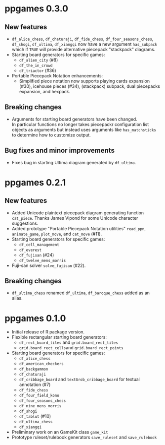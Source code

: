 ppgames 0.3.0
=============

New features
------------

* ``df_alice_chess``, ``df_chaturaji``, ``df_fide_chess``, ``df_four_seasons_chess``, 
  ``df_shogi``, ``df_ultima``, ``df_xiangqi``  now have a new argument 
  ``has_subpack`` which if ``TRUE`` will provide alternative piecepack "stackpack" diagrams.
* Starting board generators for specific games:
  - ``df_alien_city`` (#8)
  - ``df_the_in_crowd``
  - ``df_triactor`` (#36)
* Portable Piecepack Notation enhancements:
  - Simplified piece notation now supports playing cards expansion (#30),
    icehouse pieces (#34), (stackpack) subpack,
    dual piecepacks expansion, and hexpack.

Breaking changes
----------------

* Arguments for starting board generators have been changed.  
  In particular functions no longer takes piecepackr configuration list objects as arguments but 
  instead uses arguments like ``has_matchsticks`` to determine how to customize output.

Bug fixes and minor improvements
--------------------------------

* Fixes bug in starting Ultima diagram generated by ``df_ultima``.

ppgames 0.2.1
=============

New features
------------

* Added Unicode plaintext piecepack diagram generating function ``cat_piece``.
  Thanks James Vipond for some Unicode character suggestions.
* Added prototype "Portable Piecepack Notation utilities" ``read_ppn``, ``animate_game``,
  ``plot_move``, and ``cat_move`` (#11).
* Starting board generators for specific games:
    - ``df_cell_management``
    - ``df_everest``
    - ``df_fujisan`` (#24)
    - ``df_twelve_mens_morris``
* Fuji-san solver ``solve_fujisan`` (#22).

Breaking changes
----------------

* ``df_ultima_chess`` renamed ``df_ultima``, ``df_baroque_chess`` added as an alias.

ppgames 0.1.0
=============

* Initial release of R package version.
* Flexible rectangular starting board generators:
    - ``df_rect_board_tiles`` and ``grid.board_rect_tiles``
    - ``grid.board_rect_cells``and ``grid.board_rect_points``
* Starting board generators for specific games:
    - ``df_alice_chess``
    - ``df_american_checkers``
    - ``df_backgammon``
    - ``df_chaturaji``
    - ``df_cribbage_board`` and ``textGrob_cribbage_board`` for textual annotation (#7)
    - ``df_fide_chess``
    - ``df_four_field_kono``
    - ``df_four_seasons_chess``
    - ``df_nine_mens_morris``
    - ``df_shogi``
    - ``df_tablut`` (#10)
    - ``df_ultima_chess``
    - ``df_xiangqi``
* Preliminary work on an GameKit class ``game_kit``
* Prototype ruleset/rulebook generators ``save_ruleset`` and ``save_rulebook``
